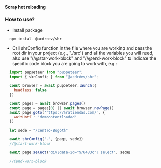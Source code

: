**Scrap hot reloading**


### How to use?
- Install package
```
  npm install @acdrdev/shr
```
- Call shrConfig function in the file where you are working and pass the root dir in your project (e.g., "./src") and all the variables you will need, also use "//@star-work-block" and "//@end-work-block" to indicate the specific code block you are going to work with, e.g.:
```javascript
  import puppeteer from "puppeteer";
  import { shrConfig } from "@acdrdev/shr";

  const browser = await puppeteer.launch({
    headless: false
  })

  const pages = await browser.pages()
  const page = pages[0] || await browser.newPage()
  await page.goto('https://aratiendas.com/', {
    waitUntil: 'domcontentloaded'
  })

  let sede = "/centro-Bogotá"

  await shrConfig(".", {page, sede})
  //@start-work-block

  await page.select('div[data-id="976483c"] select', sede)

  //@end-work-block
```